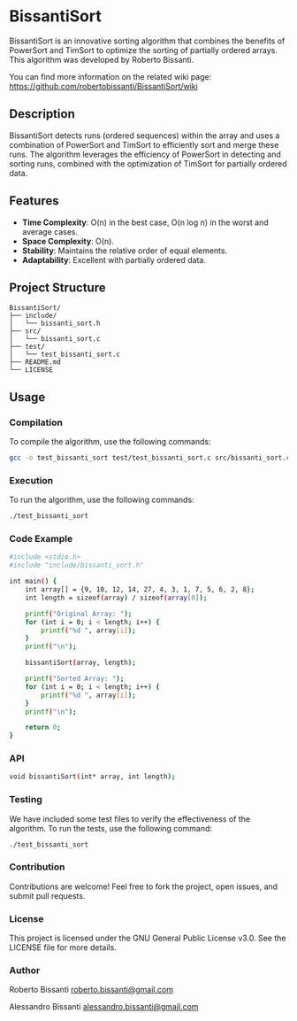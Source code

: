 # BissantiSort

BissantiSort is an innovative sorting algorithm that combines the benefits of PowerSort and TimSort to optimize the sorting of partially ordered arrays. This algorithm was developed by Roberto Bissanti.

You can find more information on the related wiki page: <https://github.com/robertobissanti/BissantiSort/wiki>

## Description

BissantiSort detects runs (ordered sequences) within the array and uses a combination of PowerSort and TimSort to efficiently sort and merge these runs. The algorithm leverages the efficiency of PowerSort in detecting and sorting runs, combined with the optimization of TimSort for partially ordered data.

## Features

- **Time Complexity**: O(n) in the best case, O(n log n) in the worst and average cases.
- **Space Complexity**: O(n).
- **Stability**: Maintains the relative order of equal elements.
- **Adaptability**: Excellent with partially ordered data.

## Project Structure

```plaintext
BissantiSort/
├── include/
│   └── bissanti_sort.h
├── src/
│   └── bissanti_sort.c
├── test/
│   └── test_bissanti_sort.c
├── README.md
└── LICENSE
```

## Usage

### Compilation

To compile the algorithm, use the following commands:

```sh
gcc -o test_bissanti_sort test/test_bissanti_sort.c src/bissanti_sort.c

```

### Execution

To run the algorithm, use the following commands:

```sh
./test_bissanti_sort
```

### Code Example

```sh
#include <stdio.h>
#include "include/bissanti_sort.h"

int main() {
    int array[] = {9, 10, 12, 14, 27, 4, 3, 1, 7, 5, 6, 2, 8};
    int length = sizeof(array) / sizeof(array[0]);

    printf("Original Array: ");
    for (int i = 0; i < length; i++) {
        printf("%d ", array[i]);
    }
    printf("\n");

    bissantiSort(array, length);

    printf("Sorted Array: ");
    for (int i = 0; i < length; i++) {
        printf("%d ", array[i]);
    }
    printf("\n");

    return 0;
}
```

### API

```sh
void bissantiSort(int* array, int length);
```

### Testing

We have included some test files to verify the effectiveness of the algorithm. To run the tests, use the following command:

```sh
./test_bissanti_sort
```

### Contribution

Contributions are welcome! Feel free to fork the project, open issues, and submit pull requests.

### License

This project is licensed under the GNU General Public License v3.0. See the LICENSE file for more details.

### Author

Roberto Bissanti
<roberto.bissanti@gmail.com>

Alessandro Bissanti
<alessandro.bissanti@gmail.com>
